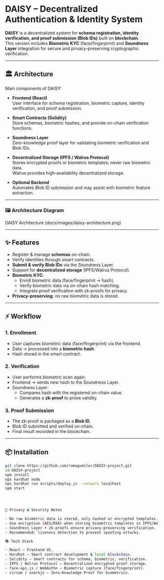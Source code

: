 # DAISY – Decentralized Authentication & Identity System

**DAISY** is a decentralized system for **schema registration, identity verification, and proof submission (Blob IDs)** built on **blockchain**.  
This version includes **Biometric KYC** (face/fingerprint) and **Soundness Layer** integration for secure and privacy-preserving cryptographic verification.

---

## 🏛️ Architecture

Main components of DAISY:

- **Frontend (React)**  
  User interface for schema registration, biometric capture, identity verification, and proof submission.

- **Smart Contracts (Solidity)**  
  Store schemas, biometric hashes, and provide on-chain verification functions.

- **Soundness Layer**  
  Zero-knowledge proof layer for validating biometric verification and Blob IDs.

- **Decentralized Storage (IPFS / Walrus Protocol)**  
  Stores encrypted proofs or biometric templates; never raw biometric data.  
  Walrus provides high-availability decentralized storage.

- **Optional Backend**  
  Automates Blob ID submission and may assist with biometric feature extraction.

---

### 🖼️ Architecture Diagram

DAISY Architecture (docs/images/daisy-architecture.png)

---

## ✨ Features

- Register & manage **schemas** on-chain.  
- Verify identities through smart contracts.  
- **Submit & verify Blob IDs** via the Soundness Layer.  
- Support for **decentralized storage** (IPFS/Walrus Protocol).  
- **Biometric KYC**:
  - Enroll biometric data (face/fingerprint → hash).  
  - Verify biometric data via on-chain hash matching.  
  - Integrate proof verification with zk-proofs for privacy.  
- **Privacy-preserving**: no raw biometric data is stored.

---

## ⚡ Workflow

### 1. Enrollment
- User captures biometric data (face/fingerprint) via the frontend.  
- Data → processed into a **biometric hash**.  
- Hash stored in the smart contract.  

### 2. Verification
- User performs biometric scan again.  
- Frontend → sends new hash to the Soundness Layer.  
- Soundness Layer:  
  - Compares hash with the registered on-chain value.  
  - Generates a **zk-proof** to prove validity.  

### 3. Proof Submission
- The zk-proof is packaged as a **Blob ID**.  
- Blob ID submitted and verified on-chain.  
- Final result recorded in the blockchain.  

---

## 📦 Installation

```bash
git clone https://github.com/ramagumilar/DAISY-project.git
cd DAISY-project
npm install
npx hardhat node
npx hardhat run scripts/deploy.js --network localhost
npm start




🔐 Privacy & Security Notes

- No raw biometric data is stored, only hashed or encrypted templates.
- Use encryption (AES/RSA) when storing biometric templates in IPFS/Walrus.
- Soundness Layer + zk-proofs ensure privacy-preserving verification.
- Recommended: liveness detection to prevent spoofing attacks.

📚 Tech Stack

- React – Frontend UI.
- Hardhat – Smart contract development & local blockchain.
- Solidity – Smart contracts for schema, biometric, verification.
- IPFS / Walrus Protocol – Decentralized encrypted proof storage.
- face-api.js / WebAuthn – Biometric capture (face/fingerprint).
- circom / snarkjs – Zero-Knowledge Proof for biometrics.
